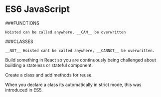 # ES6 JavaScript

###FUNCTIONS

    Hoisted can be called anywhere, __CAN__ be overwritten

###CLASSES

    __NOT__ Hoisted cant be called anywhere, __CANNOT__ be overwritten.



Build something in React so you are continuously being challenged about building a stateless or stateful component.

Create a class and add methods for reuse.

When you declare a class its automatically in strict mode, this was introduced in ES5.
